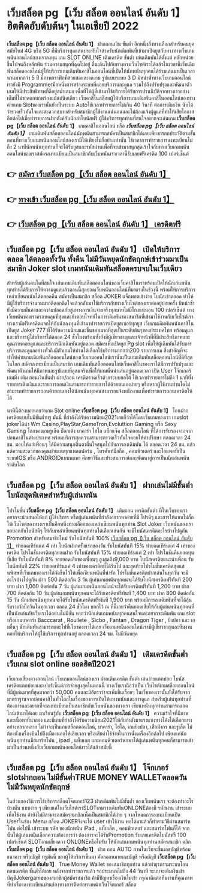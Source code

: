 # เว็บสล็อต pg【เว็บ สล็อต ออนไลน์ อันดับ 1】  ฮิตติดอับดับต้นๆ ในเอเชียปี 2022

**เว็บสล็อต pg【เว็บ สล็อต ออนไลน์ อันดับ 1】** ฝากถอนเงิน ขั้นต่ำ  อีกหนึ่งสิ่งทางเลือกสำหรับคนยุคสมัยใหม่ 4G หรือ 5G ที่มีบริการสุดแสนประทับใจสำหรับนักเดิมพันที่เข้ามาเปิดยูสกับทางทางเว็บเกมพนันออนไลน์ของเราลงทุน เกม SLOT ONLINE เติมเครดิต ขั้นต่ำ เล่นเดิมพันได้ตั้งแต่ หลักหน่วยขึ้นไปจนถึงหลักพัน ร่วมความสนุกที่ฉุดไม่อยู่ ตื่นเต้นไปกับทางทางเว็บไซต์เราได้แล้วในเวลานี้เว็บเดิมพันสล็อตออนไลน์ผู้ให้บริการเกมเดิมพันคาสิโนออนไลน์ที่เปิดให้นักพนันทุกคนได้ร่วมเล่นมาเป็นเวลานานมากกว่า 5 ปี มีภาพกราฟิกที่สวยสดและงดงาม รูปแบบระบบ 3 D
มิหนำซ้ำทางเว็บเกมออนไลน์เรายังมี Programmerมือหนึ่งการสร้างระบบที่คอยบริการและดูแล  รวมไปถึงปรับปรุงและพัฒนาตัวเกมให้มีประสิทธิภาพที่ดีอยู่สม่ำเสมอ เพื่อที่ให้ผู้ที่เข้ามาใช้บริการได้รับการปรนนิบัติจากทางเราอย่างเต็มที่ไม่ขาดตกบกพร่องแม้แต่นิดเดียว เว็บคาสิโนสล็อตผู้ให้บริการเกมเดิมพันคาสิโนออนไลน์ของทางค่ายเกม Slotของเรานั้นยังเป็นระบบ Autoใช้เวลาทำรายการไม่เกิน 40 วินาที ต่อการเติมเงิน นับได้ว่ารวดเร็วทันใจและสะดวกสบายสำหรับสมาชิกผู้ใช้งานแน่นอนและไม่ต้องแจ้งผู้ดูแลที่ทำให้เสียโอกาสอีกต่อไปเมื่อทำรายการฝากตังค์กับนักล่าโบนัสฟรี
ผู้ใช้บริการทุกท่านที่สนใจอยากจะเล่นเกม **เว็บสล็อต pg【เว็บ สล็อต ออนไลน์ อันดับ 1】** เกมคาสิโนออนไลน์ หรือ ***เว็บสล็อต pg【เว็บ สล็อต ออนไลน์ อันดับ 1】*** เกมเดิมพันสล็อตออนไลน์นักพนันสามารถสมัครเป็นสมาชิกได้เลยเพียงกรอกประวัติตามขั้นตอนที่ทางเว็บเกมพนันออนไลน์ของเรามีให้เพียงไม่กี่อย่างเท่านั้น ใช้เวลาการทำรายการลงทะเบียนไม่ถึง 2 นาทีนักพนันทุกท่านก็จะได้รับยูสและรหัสผ่านเพื่อที่จะเข้ามาสนุกสุดเร้าใจกับทางเว็บเกมพนันออนไลน์ของเราสมัครลงทะเบียนเป็นสมาชิกกับเว็บพนันเราเวลานี้รับเลยฟรีเครดิต 100 เปอร์เซ็นต์ 

## 👉 [สมัคร เว็บสล็อต pg【เว็บ สล็อต ออนไลน์ อันดับ 1】](https://archa888.com/)
## 👉 [ทางเข้า เว็บสล็อต pg【เว็บ สล็อต ออนไลน์ อันดับ 1】](https://archa888.com/)
## 👉 [เว็บสล็อต pg【เว็บ สล็อต ออนไลน์ อันดับ 1】 เครดิตฟรี](https://archa888.com/)

## เว็บสล็อต pg【เว็บ สล็อต ออนไลน์ อันดับ 1】 เปิดให้บริการตลอด ได้ตลอดทั้งวัน ทั้งคืน ไม่มีวันหยุดนักขัตฤกษ์เข้าร่วมมาเป็นสมาชิก Joker slot เกมพนันเดิมพันสล็อตครบจบในเว็บเดียว

สำหรับผู้เล่นคนใดที่สนใจ เล่นเกมเดิมพันสล็อตออนไลน์ของเว็บคาสิโนเราพร้อมเปิดให้นักเล่นพนันทุกท่านได้รับการให้ความดูแลแล้วตอนนี้สุดยอดเว็บพนันออนไลน์ที่มาแรงในช่วงนี้ พร้อมให้การบริการเหล่าเซียนพนันได้ตลอดคืน สมัครเป็นสมาชิก สล็อต JOKER แจ็กพอตเข้าง่าย โบนัสเข้าตลอด ทำให้มีผู้ใช้บริการจำนวนมากติดอกติดใจแล้วกลับมาใช้บริการกับทางเว็บไซต์ของเราต่ออยู่บ่อยครั้ง มิหนำซ้ำยังมีความมั่นคงและความปลอดภัยสูงทางการเงินจ่ายจริงทุกบาทไม่มีโกงแน่นอน 100 เปอร์เซ็นต์ ทางเว็บพนันของเราครอบคลุมที่สุดและยังตอบโจทย์ในการเดิมพันของสมาชิกที่เข้ามาใช้งานกับเว็บไซต์เรา
ทางเรามีฟรีเครดิตแจกให้กับนักลงทุนที่เข้ามาทำรายการเปิดยูสเซอร์ทุกยูส เว็บเกมเดิมพันพนันคาสิโนเปิดยูส Joker 777 ที่ได้รับความนิยมและชื่นชอบมากที่สุดเป็นระดับต้นๆของประเทศไทย พร้อมดูแลและบริการผู้ใช้บริการได้ตลอด 24 ชั่วโมงพร้อมทั้งยังมีผู้เชี่ยวชาญและเจ้าหน้าที่ที่มีประสิทธิภาพและคุณภาพคอยดูแลและบริการนักเดิมพันอยู่ตลอด สมัครเพื่อเปิดยูส Pg slot เพื่อให้ผู้เดิมพันได้รับการบริการและดูแลอย่างทั่วถึงมีตัวเกมให้ท่านได้เลือกใช้บริการมากกว่า200 รายการเกม
สิ่งสำคัญที่จะทำให้ค่ายเกมเดิมพันสล็อตออนไลน์ของเว็บเกมออนไลน์เรานั้นเป็นเกมเดิมพันสล็อตออนไลน์ที่ดีที่สุดในโลก สมัครลงทะเบียนเป็นสมาชิก  เกมเดิมพันสล็อตออนไลน์เว็บคาสิโนของเราได้มีการปรับปรุงและพัฒนาตัวเกมให้มีภาพและรูปแบบที่ดูสมจริงเพื่อให้เกมนั้นน่าเล่นอยู่ตลอดเวลา เปิด User โจ๊กเกอร์เกมมิ่ง เติม ถอนเงินขั้นต่ำ ฝาก/ถอน เครดิตรวดเร็วด้วยระบบออโต้ ใช้เวลาทำรายการไม่ถึง 1 นาทีทั้งรายการเติมเงินและรายการถอนเงินสามารถทำรายการได้ด้วยตนเองง่ายๆ หรือหากผู้ใช้งานท่านใดไม่สามารถทำรายการถอนด้วยตนเองได้นักพนันทุกคนสามารถแจ้งพนักงานเพื่อทำรายการถอนเครดิตให้ได้

นาทีนี้ต้องบอกเลยว่าเกม Slot online **เว็บสล็อต pg【เว็บ สล็อต ออนไลน์ อันดับ 1】** โอนฝากเครดิตแบบไม่มีขั้นต่ำทรู มันนี่ ที่กำลังได้รับความนิยม2021เลยก็ว่าได้โดยเว็บเกมของเรา เกมslot jokerได้นำ  Wm Casino,PlayStar,GameTron,Evoluttion Gaming หรือ Sexy Gaming โลกของเกมรูเล็ต  ป๊อกเด้ง บาคาร่า ไฮโล แบ็กแจ๊ค สล็อตออนไลน์ ที่ได้การรับรองจากจากบ่อนคาสิโนต่างประเทศ พร้อมบริการสุดความสามารถรวดเร็วทันใจคอยให้คำปรึกษา ตลอดเวลา 24 ชม. มอบให้แก่เพื่อนๆ ได้มีความสนุกตื่นตาตื่นใจสนุกไปกับการลงเดิมพัน ได้ ตลอดเวลา 24 ชม. แล้วแต่ความสะดวกของคุณผ่านบนทุกแพลตฟอร์ม , โทรศัพท์มือถือ , คอมพิวเตอร์ และไอแพดที่เป็นระบบIOS หรือ ANDROIDแบบพกพา ศึกษาวิธีและประสบการณ์และพัฒนาสู่การเป็นนักเล่นพนันระดับโลก

## เว็บสล็อต pg【เว็บ สล็อต ออนไลน์ อันดับ 1】 ฝากเล่นไม่มีขั้นต่ำ โบนัสสุดพิเศษสำหรับผู้เล่นพนัน

โปรโมชั่น **เว็บสล็อต pg【เว็บ สล็อต ออนไลน์ อันดับ 1】** เติมถอน เครดิตขั้นต่ำ ที่ในเว็บของเราอยากจะนำเสนอให้แก่  ผู้ใช้บริการ หรือผู้เล่นพนันที่กำลังอยากหาค่ายที่มี โปรดีๆ และการให้แบบไม่กั๊ก ให้เว็บไซต์ของทางเราเป็นอีกหนึ่งทางเลือกของเหล่าเซียนพนันทุกท่าน Slot Joker เว็บพนันของเรา ขอบอกกับโบนัสดีๆ ให้กับเหล่าเซียนพนันทุกท่านได้เลือกเล่นกัน จะมีโบนัสเครดิตอะไรบ้างไปดูกัน
 Promotion สำหรับสมาชิกใหม่ รับโบนัสทันที 100% [เว็บสล็อต pg【เว็บ สล็อต ออนไลน์ อันดับ 1】](https://archa888.com/) ทำยอดเทิร์นแค่ 4 เท่า
โบนัสฝากครั้งแรกของวัน รับโบนัสทันที 15% ทำยอดเทิร์นแค่ 4 เท่าของเครดิต
โปรโมชั่นเครดิตทุกยอดฝาก รับโบนัสทันที 15% ทำยอดเทิร์นแค่ 2 เท่า
โปรโมชั่นคืนยอดทุนที่เสีย รับโบนัสทันที 8% จากยอดเสียของเพื่อนๆ สูงสุดถึง9,000 บาท
โบนัสเครดิตแนะนำเพื่อน รับโบนัสทันที 22% ทำยอดเทิร์นแค่ 4 เท่าของเครดิตที่ได้รับไป
และสุดท้ายโปรโมชั่นเครดิตสุดแสนพิศษที่เว็บเกมของเราได้จัดขึ้นไว้ให้เพื่อเซียนพนันที่น่ารัก โปรโมชั่นเครดิตฝากเล่นในทุกวัน จะมีอะไรบ้างไปดูกัน
ฝาก 500 ติดต่อกัน 3 วัน ผู้เล่นเกมพนันทุกคนจะได้รับโบนัสเครดิตฟรีทันที 200 บาท
ฝาก 1,000 ติดต่อกัน 7 วัน ผู้เล่นเกมพนันออนไลน์จะได้รับเครดิตฟรีทันที 1,200 บาท
ฝาก 700 ติดต่อกัน 10 วัน ผู้เล่นเกมพนันทุกคนจะได้รับเครดิตฟรีทันที 1,400 บาท
ฝาก 800 ติดต่อกัน 15 วัน นักเล่นพนันทุกคนจะได้รับโบนัสเครดิตฟรีทันที 1,900 บาท
พร้อมมีการลงเดิมพันที่จะได้ลุ้นรับรางวัลบิ๊กวินในทุกเวลา ตลอด 24 ชั่วโมง บอกไว้ ณ ที่นี้เลยว่าคืนยอดเสียให้กับผู้เล่นพนันทุกคนที่เป็นนักเล่นกับเว็บเราได้อย่างไม่มีอั้น หากว่านักเล่นเกมพนันทุกคนสนใจและอยากจะเดิมพัน เกม slot  หรือเกมบาคาร่า Bacccarat , Roullete , Sicbo , Fantan , Dragon Tiger , ยิงปลา และ เกมอื่นๆ นักเดิมพันสามารถแตะไปที่เว็บของเราได้เลย เว็บเกมพนันออนไลน์เรามีผู้เชี่ยวชาญและทีมงานคอยให้บริการให้ผู้ใช้บริการทุกท่านอยู่ ตลอดเวลา 24 ชม. ไม่มีวันหยุด

## เว็บสล็อต pg【เว็บ สล็อต ออนไลน์ อันดับ 1】 เติมเครดิตขั้นต่ำ  เว็บเกม slot online ยอดฮิตปี2021

เว็บเกมเสี่ยงดวงออนไลน์ เว็บเกมออนไลน์ของเรา ฝากเติมเครดิต ขั้นต่ำ เล่นง่ายแตกบ่อย โบนัสเครดิตแตกบ่อยและเปอร์เซ็นต์การจ่ายสูงสุดในตอนนี้ ทางเว็บเราถือว่าเป็น เว็บไซต์เกมสล็อตออนไลน์ที่มีผู้เล่นมากที่สุดมากกว่า 50,000 คนและมีอัตราว่าจะเพิ่มขึ้นเรื่อยๆ ในเว็บของเรานั้นยังได้รับจากมาตราฐานจากบ่อนคาสิโนทั่วโลกในเรื่องของการเปิดให้แทงพนันและการดูแล สำหรับผู้เล่นทุกท่านที่ต้องการและอยากที่จะลงทะเบียนเป็นสมาชิกกับเว็บพนันของทางเรา เซียนพนันทุกท่านสามารถแอดไลน์เข้ามาได้เลย
	มาเรียนรู้กับ **เว็บสล็อต pg【เว็บ สล็อต ออนไลน์ อันดับ 1】** ความเร้าใจที่มีภาพและเนื้อหาที่น่าลอง และมีเกมที่กำลังได้รับความนิยม2021ให้กับกำลังมาแรงแซงทางโค้งได้เลือกแทงอย่างหลากหลาย  ไม่ว่าจะเป็นเกมสล็อตออนไลน์, บาคาร่า, ไฮโล, เกมยิงปลา, เสือมังกร และรูเล็ต ไม่ต้องนั่งเครื่องบินไปถึงเมืองนอกให้เสียเวลา หรือเสียค่าใช้จ่ายในการนั่งเครื่องอีกต่อไป เพียงแค่นักพนันทุกท่านมีสมาร์ทโฟน , ipad , แท็บเลต และคอมพิวเตอร์พกพาได้ผู้เล่นพนันทุกคนก็สามารถเข้ามาเป็นส่วนหนึ่งกับเว็บเกมพนันออนไลน์เราได้แล้วสมัยนี้

## เว็บสล็อต pg【เว็บ สล็อต ออนไลน์ อันดับ 1】 โจ๊กเกอร์ slotฝากถอน ไม่มีขั้นต่ำTRUE MONEY WALLETตลอดวัน ไม่มีวันหยุดนักขัตฤกษ์

ในส่วนของวิธีการใช้บริการสล็อตโจ๊กเกอร์123 ฝากเดิมพันไม่มีขั้นต่ำ ของเว็บพนันเรา จะต้องทำอะไรบ้างนั้น แบบง่าย ๆ เพียงแค่ในเว็บไซต์เราSLOTเกมวางเดิมพันONLONEต้องมี รหัสผ่าน เข้าระบบเพื่อใช้งาน ถ้ายังไม่มีสามารถสมัครสมาชิกเพื่อเป็นสมาชิกได้ง่าย ๆ จากโหมดการลงทะเบียนเปิด Userในช่อง Menu สล็อต JOKERจึงจะได้ user เข้าใช้งาน พอได้มาแล้วก็ทำตามวิธีผ่านสมาร์ทโฟน ต่อไปนี้
เข้าระบบ รหัส  ของนักพนัน iPad , แท็บเล็ต , คอมพิวเตอร์ และสมาร์ทโฟนก็ได้
จากนั้นให้ผู้เล่นพนันเลือกความต้องการว่า ต้องการจะได้รับPromotion รับเลยเครดิตโบนัสฟรี 100 เปอร์เซ็นต์  SLOTเกมเสี่ยงดวง ONLONEหรือไม่รับ
ให้นักเล่นเกมพนันทุกท่านสมัครสมาชิก คลิก **เว็บสล็อต pg【เว็บ สล็อต ออนไลน์ อันดับ 1】** ฝาก ถอน AUTO ภาพในเว็บจะขึ้นเลขบัญชีพร้อมธนาคาร หรือบัญชี ทรูมันนี่ ของผู้ให้บริการขึ้นมา
คัดลอกหมายเลขบัญชี หรือบัญชี **เว็บสล็อต pg【เว็บ สล็อต ออนไลน์ อันดับ 1】** True Money Wallet ของสมาชิกทุกท่าน แล้วทำธุรกรรมระบบโอนถอนเครดิต ขั้นต่ำได้เลย
หลังจากทำรายการแล้ว รอประมาณไม่ถึง 44 วินาที ระบบจะเติมเงินเข้าบัญชีJokergameของสมาชิกผู้สมัครสมาชิก
ถ้ามีปัญหาเรื่องเงินไม่เข้า กรุณาติดต่อทีมงานที่คุณภาพ ที่ทำเรื่องลงทะเบียนผ่านช่องทางการติดต่อทางหน้าเว็บโจ๊กเกอร์ สล็อต


